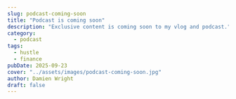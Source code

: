 ```yaml
---
slug: podcast-coming-soon
title: "Podcast is coming soon"
description: "Exclusive content is coming soon to my vlog and podcast."
category:
  - podcast
tags:
  - hustle
  - finance
pubDate: 2025-09-23
cover: "../assets/images/podcast-coming-soon.jpg"
author: Damien Wright
draft: false
---
```


